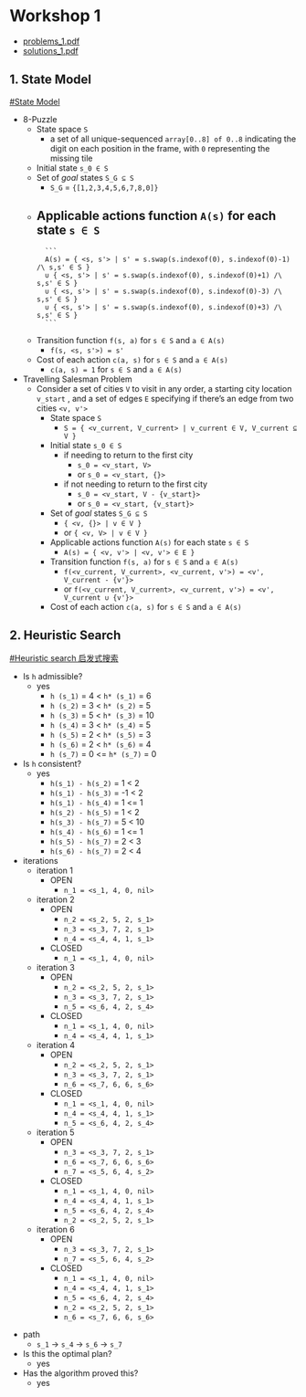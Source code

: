 # Workshop 1

+ [problems_1.pdf](https://github.com/ChrisLinn/comp90054-cheat/blob/master/workshops/1/problems_1.pdf)
+ [solutions_1.pdf](https://github.com/ChrisLinn/comp90054-cheat/blob/master/workshops/1/solutions_1.pdf)

## 1. State Model
[#State Model](../../2.SearchAlgo.md#state-model)
+ 8-Puzzle
    * State space `S`
        - a set of all unique-sequenced `array[0..8] of 0..8` indicating the digit on each position in the frame, with `0` representing the missing tile
    * Initial state `s_0 ∈ S`
    * Set of _goal_ states `S_G ⊆ S`
        - `S_G` = `{[1,2,3,4,5,6,7,8,0]}`
    * Applicable actions function `A(s)` for each state `s ∈ S`
        - 
            ```
            A(s) = { <s, s'> | s' = s.swap(s.indexof(0), s.indexof(0)-1) /\ s,s' ∈ S }
            ∪ { <s, s'> | s' = s.swap(s.indexof(0), s.indexof(0)+1) /\ s,s' ∈ S }
            ∪ { <s, s'> | s' = s.swap(s.indexof(0), s.indexof(0)-3) /\ s,s' ∈ S }
            ∪ { <s, s'> | s' = s.swap(s.indexof(0), s.indexof(0)+3) /\ s,s' ∈ S }
            ```
    * Transition function `f(s, a)` for `s ∈ S` and `a ∈ A(s)`
        - `f(s, <s, s'>) = s'`
    * Cost of each action `c(a, s)` for `s ∈ S` and `a ∈ A(s)`
        - `c(a, s) = 1` for `s ∈ S` and `a ∈ A(s)`
+ Travelling Salesman Problem
    * Consider a set of cities `V` to visit in any order, a starting city location `v_start` , and a set of edges `E` specifying if there’s an edge from two cities `<v, v'>`
        - State space `S`
            + `S = { <v_current, V_current> | v_current ∈ V, V_current ⊆ V }`
        - Initial state `s_0 ∈ S`
            + if needing to return to the first city
                * `s_0 = <v_start, V>`
                * or `s_0 = <v_start, {}>`
            + if not needing to return to the first city
                * `s_0 = <v_start, V - {v_start}>`
                * or `s_0 = <v_start, {v_start}>`
        - Set of _goal_ states `S_G ⊆ S`
            + `{ <v, {}> | v ∈ V }`
            + or `{ <v, V> | v ∈ V }`
        - Applicable actions function `A(s)` for each state `s ∈ S`
            + `A(s) = { <v, v'> | <v, v'> ∈ E }`
        - Transition function `f(s, a)` for `s ∈ S` and `a ∈ A(s)`
            + `f(<v_current, V_current>, <v_current, v'>) = <v', V_current - {v'}>`
            + or `f(<v_current, V_current>, <v_current, v'>) = <v', V_current ∪ {v'}>`
        - Cost of each action `c(a, s)` for `s ∈ S` and `a ∈ A(s)`

## 2. Heuristic Search
[#Heuristic search 启发式搜索](../../2.SearchAlgo.md#heuristic-search-启发式搜索)

* Is `h` admissible?
    - yes
        + `h (s_1)` = 4 < `h* (s_1)` = 6
        + `h (s_2)` = 3 < `h* (s_2)` = 5
        + `h (s_3)` = 5 < `h* (s_3)` = 10
        + `h (s_4)` = 3 < `h* (s_4)` = 5
        + `h (s_5)` = 2 < `h* (s_5)` = 3
        + `h (s_6)` = 2 < `h* (s_6)` = 4
        + `h (s_7)` = 0 <= `h* (s_7)` = 0
* Is `h` consistent? 
    - yes
        + `h(s_1) - h(s_2)` = 1 < 2
        + `h(s_1) - h(s_3)` = -1 < 2
        + `h(s_1) - h(s_4)` = 1 <= 1
        + `h(s_2) - h(s_5)` = 1 < 2
        + `h(s_3) - h(s_7)` = 5 < 10
        + `h(s_4) - h(s_6)` = 1 <= 1
        + `h(s_5) - h(s_7)` = 2 < 3
        + `h(s_6) - h(s_7)` = 2 < 4
* iterations
    - iteration 1
        + OPEN
            * `n_1 = <s_1, 4, 0, nil>` 
    - iteration 2
        + OPEN
            * `n_2 = <s_2, 5, 2, s_1>`
            * `n_3 = <s_3, 7, 2, s_1>`
            * `n_4 = <s_4, 4, 1, s_1>`
        + CLOSED
            * `n_1 = <s_1, 4, 0, nil>`
    - iteration 3
        + OPEN
            * `n_2 = <s_2, 5, 2, s_1>`
            * `n_3 = <s_3, 7, 2, s_1>`
            * `n_5 = <s_6, 4, 2, s_4>`
        + CLOSED
            * `n_1 = <s_1, 4, 0, nil>`
            * `n_4 = <s_4, 4, 1, s_1>`
    - iteration 4
        + OPEN
            * `n_2 = <s_2, 5, 2, s_1>`
            * `n_3 = <s_3, 7, 2, s_1>`
            * `n_6 = <s_7, 6, 6, s_6>`
        + CLOSED
            * `n_1 = <s_1, 4, 0, nil>`
            * `n_4 = <s_4, 4, 1, s_1>`
            * `n_5 = <s_6, 4, 2, s_4>`
    - iteration 5
        + OPEN
            * `n_3 = <s_3, 7, 2, s_1>`
            * `n_6 = <s_7, 6, 6, s_6>`
            * `n_7 = <s_5, 6, 4, s_2>`
        + CLOSED
            * `n_1 = <s_1, 4, 0, nil>`
            * `n_4 = <s_4, 4, 1, s_1>`
            * `n_5 = <s_6, 4, 2, s_4>`
            * `n_2 = <s_2, 5, 2, s_1>`
    - iteration 6
        + OPEN
            * `n_3 = <s_3, 7, 2, s_1>`
            * `n_7 = <s_5, 6, 4, s_2>`
        + CLOSED
            * `n_1 = <s_1, 4, 0, nil>`
            * `n_4 = <s_4, 4, 1, s_1>`
            * `n_5 = <s_6, 4, 2, s_4>`
            * `n_2 = <s_2, 5, 2, s_1>`
            * `n_6 = <s_7, 6, 6, s_6>`
+ path
    * `s_1` -> `s_4` -> `s_6` -> `s_7`
+ Is this the optimal plan?
    * yes
+ Has the algorithm proved this?
    * yes
